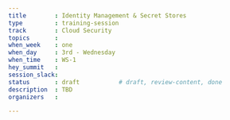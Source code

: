 ```yaml
---
title        : Identity Management & Secret Stores
type         : training-session
track        : Cloud Security
topics       : 
when_week    : one
when_day     : 3rd - Wednesday
when_time    : WS-1
hey_summit   :
session_slack:
status       : draft           # draft, review-content, done
description  : TBD
organizers   : 

---
```


<!--(add intro)

## WHY

(...)

## What

(...)

## Outcomes

(...)

## References

(...)


## Previous-->
